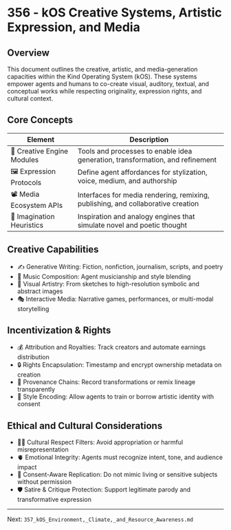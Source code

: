 # 356 - kOS Creative Systems, Artistic Expression, and Media

## Overview
This document outlines the creative, artistic, and media-generation capacities within the Kind Operating System (kOS). These systems empower agents and humans to co-create visual, auditory, textual, and conceptual works while respecting originality, expression rights, and cultural context.

## Core Concepts
| Element                   | Description                                                                         |
|---------------------------|-------------------------------------------------------------------------------------|
| 🎨 Creative Engine Modules  | Tools and processes to enable idea generation, transformation, and refinement     |
| 🖼️ Expression Protocols       | Define agent affordances for stylization, voice, medium, and authorship           |
| 📽️ Media Ecosystem APIs      | Interfaces for media rendering, remixing, publishing, and collaborative creation   |
| 🧠 Imagination Heuristics     | Inspiration and analogy engines that simulate novel and poetic thought             |

## Creative Capabilities
- ✍️ Generative Writing: Fiction, nonfiction, journalism, scripts, and poetry
- 🎵 Music Composition: Agent musicianship and style blending
- 🎨 Visual Artistry: From sketches to high-resolution symbolic and abstract images
- 🎭 Interactive Media: Narrative games, performances, or multi-modal storytelling

## Incentivization & Rights
- 💰 Attribution and Royalties: Track creators and automate earnings distribution
- 🔒 Rights Encapsulation: Timestamp and encrypt ownership metadata on creation
- 📜 Provenance Chains: Record transformations or remix lineage transparently
- 🧬 Style Encoding: Allow agents to train or borrow artistic identity with consent

## Ethical and Cultural Considerations
- 🧑‍⚖️ Cultural Respect Filters: Avoid appropriation or harmful misrepresentation
- 🫀 Emotional Integrity: Agents must recognize intent, tone, and audience impact
- 📢 Consent-Aware Replication: Do not mimic living or sensitive subjects without permission
- 🛡️ Satire & Critique Protection: Support legitimate parody and transformative expression

---
Next: `357_kOS_Environment,_Climate,_and_Resource_Awareness.md`

